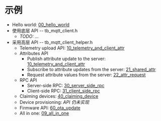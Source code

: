 # 示例

* Hello world: [00_hello_world](./tb_mqtt_client_helper/00_hello_world)
* 使用底层 API -- tb_mqtt_client.h
  * *TODO: ...*
* 采用高层 API -- tb_mqtt_client_helper.h
  * Telemetry upload API: [10_telemetry_and_client_attr](./tb_mqtt_client_helper/10_telemetry_and_client_attr)
  * Attributes API
    * Publish attribute update to the server: [10_telemetry_and_client_attr](./tb_mqtt_client_helper/10_telemetry_and_client_attr)
    * Subscribe to attribute updates from the server: [21_shared_attr](./tb_mqtt_client_helper/21_shared_attr)
    * Request attribute values from the server: [22_attr_request](./tb_mqtt_client_helper/22_attr_request)
  * RPC API
    * Server-side RPC: [30_server_side_rpc](./tb_mqtt_client_helper/30_server_side_rpc)
    * Client-side RPC: [31_client_side_rpc](./tb_mqtt_client_helper/31_client_side_rpc)
  * Claiming devices: [40_claiming_device](./tb_mqtt_client_helper/40_claiming_device)
  * Device provisioning: *API 仍未实现*
  * Firmware API: [60_ota_update](./tb_mqtt_client_helper/60_ota_update)
  * All in one: [09_all_in_one](./tb_mqtt_client_helper/09_all_in_one)